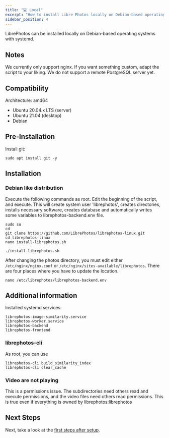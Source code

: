 ```yaml
---
title: "💻 Local"
excerpt: "How to install Libre Photos locally on Debian-based operating systems."
sidebar_position: 4
---
```


LibrePhotos can be installed locally on Debian-based operating systems with systemd.

## Notes

We currently only support nginx. If you want something custom, adapt the script to your liking.
We do not support a remote PostgreSQL server yet.

## Compatibility

Architecture:
amd64

- Ubuntu 20.04.x LTS (server)
- Ubuntu 21.04 (desktop)
- Debian

## Pre-Installation

Install git:

```
sudo apt install git -y
```

## Installation

### Debian like distribution

Execute the following commands as root. Edit the beginning of the script, and execute. This will create system user 'librephotos', creates directories, installs necessary software, creates database and automatically writes some variables to librephotos-backend.env file.

```
sudo su
cd
git clone https://github.com/LibrePhotos/librephotos-linux.git
cd librephotos-linux
nano install-librephotos.sh
```

```
./install-librephotos.sh
```

After changing the photos directory, you must edit either `/etc/nginx/nginx.conf` or `/etc/nginx/sites-available/librephotos`. There are four places where you have to update the location.

```
nano /etc/librephotos/librephotos-backend.env
```

## Additional information

Installed systemd services:

```
librephotos-image-similarity.service
librephotos-worker.service
librephotos-backend
librephotos-frontend
```

### librephotos-cli

As root, you can use

```
librephotos-cli build_similarity_index
librephotos-cli clear_cache
```

### Video are not playing

This is a permissions issue. The subdirectories need others read and execute permissions, and the video files need others read permissions. This is true even if everything is owned by librephotos:librephotos

## Next Steps

Next, take a look at the [first steps after setup](../user-guide/first-steps.md).
